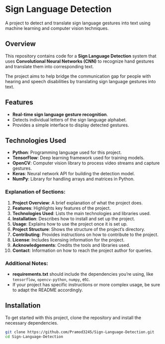 # Sign Language Detection

A project to detect and translate sign language gestures into text using machine learning and computer vision techniques.

## Overview
This repository contains code for a **Sign Language Detection** system that uses **Convolutional Neural Networks (CNN)** to recognize hand gestures and translate them into corresponding text.

The project aims to help bridge the communication gap for people with hearing and speech disabilities by translating sign language gestures into text.

## Features
- **Real-time sign language gesture recognition**.
- Detects individual letters of the sign language alphabet.
- Provides a simple interface to display detected gestures.

## Technologies Used
- **Python**: Programming language used for this project.
- **TensorFlow**: Deep learning framework used for training models.
- **OpenCV**: Computer vision library to process video streams and capture gestures.
- **Keras**: Neural network API for building the detection model.
- **NumPy**: Library for handling arrays and matrices in Python.

### Explanation of Sections:

1. **Project Overview**: A brief explanation of what the project does.
2. **Features**: Highlights key features of the project.
3. **Technologies Used**: Lists the main technologies and libraries used.
4. **Installation**: Describes how to install and set up the project.
5. **Usage**: Explains how to use the project once it is set up.
6. **Project Structure**: Shows the structure of the project’s directory.
7. **Contributing**: Provides instructions on how to contribute to the project.
8. **License**: Includes licensing information for the project.
9. **Acknowledgements**: Credits the tools and libraries used.
10. **Contact**: Information on how to reach the project author for queries.

### Additional Notes:
- **requirements.txt** should include the dependencies you’re using, like `tensorflow`, `opencv-python`, `numpy`, etc.
- If your project has specific instructions or more complex usage, be sure to adapt the README accordingly.

## Installation

To get started with this project, clone the repository and install the necessary dependencies.

```bash
git clone https://github.com/Pramod3245/Sign-Language-Detection.git
cd Sign-Language-Detection
